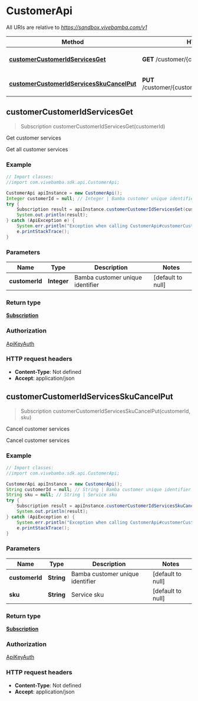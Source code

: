 # CustomerApi

All URIs are relative to *https://sandbox.vivebamba.com/v1*

Method | HTTP request | Description
------------- | ------------- | -------------
[**customerCustomerIdServicesGet**](CustomerApi.md#customerCustomerIdServicesGet) | **GET** /customer/{customerId}/services | Get customer services
[**customerCustomerIdServicesSkuCancelPut**](CustomerApi.md#customerCustomerIdServicesSkuCancelPut) | **PUT** /customer/{customerId}/services/{sku}/cancel | Cancel customer services



## customerCustomerIdServicesGet

> Subscription customerCustomerIdServicesGet(customerId)

Get customer services

Get all customer services

### Example

```java
// Import classes:
//import com.vivebamba.sdk.api.CustomerApi;

CustomerApi apiInstance = new CustomerApi();
Integer customerId = null; // Integer | Bamba customer unique identifier
try {
    Subscription result = apiInstance.customerCustomerIdServicesGet(customerId);
    System.out.println(result);
} catch (ApiException e) {
    System.err.println("Exception when calling CustomerApi#customerCustomerIdServicesGet");
    e.printStackTrace();
}
```

### Parameters


Name | Type | Description  | Notes
------------- | ------------- | ------------- | -------------
 **customerId** | **Integer**| Bamba customer unique identifier | [default to null]

### Return type

[**Subscription**](Subscription.md)

### Authorization

[ApiKeyAuth](../README.md#ApiKeyAuth)

### HTTP request headers

- **Content-Type**: Not defined
- **Accept**: application/json


## customerCustomerIdServicesSkuCancelPut

> Subscription customerCustomerIdServicesSkuCancelPut(customerId, sku)

Cancel customer services

Cancel customer services

### Example

```java
// Import classes:
//import com.vivebamba.sdk.api.CustomerApi;

CustomerApi apiInstance = new CustomerApi();
String customerId = null; // String | Bamba customer unique identifier
String sku = null; // String | Service sku
try {
    Subscription result = apiInstance.customerCustomerIdServicesSkuCancelPut(customerId, sku);
    System.out.println(result);
} catch (ApiException e) {
    System.err.println("Exception when calling CustomerApi#customerCustomerIdServicesSkuCancelPut");
    e.printStackTrace();
}
```

### Parameters


Name | Type | Description  | Notes
------------- | ------------- | ------------- | -------------
 **customerId** | **String**| Bamba customer unique identifier | [default to null]
 **sku** | **String**| Service sku | [default to null]

### Return type

[**Subscription**](Subscription.md)

### Authorization

[ApiKeyAuth](../README.md#ApiKeyAuth)

### HTTP request headers

- **Content-Type**: Not defined
- **Accept**: application/json

